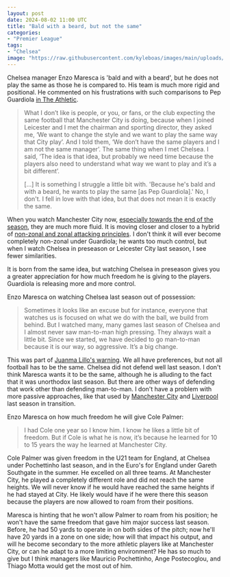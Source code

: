 ```yaml
---
layout: post
date: 2024-08-02 11:00 UTC
title: "Bald with a beard, but not the same"
categories:
- "Premier League"
tags:
- "Chelsea"
image: "https://raw.githubusercontent.com/kyleboas/images/main/uploads/2024/08/01/Image-01Aug2024_19:23:47.png"
---
```


Chelsea manager Enzo Maresca is 'bald and with a beard', but he does not play the same as those he is compared to. His team is much more rigid and positional. He commented on his frustrations with such comparisons to Pep Guardiola [in The Athletic](https://www.nytimes.com/athletic/5674021/2024/08/01/chelsea-enzo-maresca-interview/?source=user_shared_article). 

<!---more---> 

> What I don’t like is people, or you, or fans, or the club expecting the same football that Manchester City is doing, because when I joined Leicester and I met the chairman and sporting director, they asked me, ‘We want to change the style and we want to play the same way that City play’. And I told them, ‘We don’t have the same players and I am not the same manager’. The same thing when I met Chelsea. I said, ‘The idea is that idea, but probably we need time because the players also need to understand what way we want to play and it’s a bit different’.
> 
> [...] It is something I struggle a little bit with. 'Because he's bald and with a beard, he wants to play the same [as Pep Guardiola].' No, I don't. I fell in love with that idea, but that does not mean it is exactly the same.

When you watch Manchester City now, [especially towards the end of the season](https://tacticsjournal.com/2024/04/26/manchester-citys-rotations/), they are much more fluid. It is moving closer and closer to a hybrid of [non-zonal and zonal attacking principles](https://tacticsjournal.com/2024/07/26/will-the-zonal-attack-become-outdated/). I don't think it will ever become completely non-zonal under Guardiola; he wants too much control, but when I watch Chelsea in preseason or Leicester City last season, I see fewer similarities. 

It is born from the same idea, but watching Chelsea in preseason gives you a greater appreciation for how much freedom he is giving to the players. Guardiola is releasing more and more control. 

Enzo Maresca on watching Chelsea last season out of possession: 

> Sometimes it looks like an excuse but for instance, everyone that watches us is focused on what we do with the ball, we build from behind. But I watched many, many games last season of Chelsea and I almost never saw man-to-man high pressing. They always wait a little bit. Since we started, we have decided to go man-to-man because it is our way, so aggressive. It’s a big change.

This was part of [Juanma Lillo's warning](https://tacticsjournal.com/2024/05/14/football-is-finished/). We all have preferences, but not all football has to be the same. Chelsea did not defend well last season. I don't think Maresca wants it to be the same, although he is alluding to the fact that it was unorthodox last season. But there are other ways of defending that work other than defending man-to-man. I don't have a problem with more passive approaches, like that used by [Manchester City](https://tacticsjournal.com/2023/11/14/manchester-city-dont-take-risks-when-they-defend/) and [Liverpool](https://tacticsjournal.com/2024/02/18/liverpool-slow-down-the-ball-carrier-in-defensive-transition/) last season in transition. 

Enzo Maresca on how much freedom he will give Cole Palmer:

> I had Cole one year so I know him. I know he likes a little bit of freedom. But if Cole is what he is now, it’s because he learned for 10 to 15 years the way he learned at Manchester City.

Cole Palmer was given freedom in the U21 team for England, at Chelsea under Pochettinho last season, and in the Euro's for England under Gareth Southgate in the summer. He excelled on all three teams. At Manchester City, he played a completely different role and did not reach the same heights. We will never know if he would have reached the same heights if he had stayed at City. He likely would have if he were there this season because the players are now allowed to roam from their positions. 

Maresca is hinting that he won't allow Palmer to roam from his position; he won't have the same freedom that gave him major success last season. Before, he had 50 yards to operate in on both sides of the pitch; now he'll have 20 yards in a zone on one side; how will that impact his output, and will he become secondary to the more athletic players like at Manchester City, or can he adapt to a more limiting environment? He has so much to give but I think managers like Mauricio Pochettinho, Ange Postecoglou, and Thiago Motta would get the most out of him.